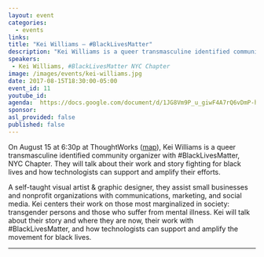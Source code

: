 ```yaml
---
layout: event
categories:
  - events
links:
title: "Kei Williams – #BlackLivesMatter"
description: "Kei Williams is a queer transmasculine identified community organizer with #BlackLivesMatter, NYC Chapter. They will talk about their work and story fighting for black lives and how technologists can support and amplify their efforts."
speakers:
 - Kei Williams, #BlackLivesMatter NYC Chapter
image: /images/events/kei-williams.jpg
date: 2017-08-15T18:30:00-05:00
event_id: 11
youtube_id:
agenda:  https://docs.google.com/document/d/1JG8Vm9P_u_giwF4A7rQ6vDmP-hYSzvEtKS7AA2uKp0Q/edit#
sponsor:
asl_provided: false
published: false
---
```


On August 15 at 6:30p at ThoughtWorks ([map](https://goo.gl/maps/jDB4sE59mk92)), Kei Williams is a queer transmasculine identified community organizer with #BlackLivesMatter, NYC Chapter. They will talk about their work and story fighting for black lives and how technologists can support and amplify their efforts.

A self-taught visual artist & graphic designer, they assist small businesses and nonprofit organizations with communications, marketing, and social media. Kei centers their work on those most marginalized in society: transgender persons and those who suffer from mental illness. Kei will talk about their story and where they are now, their work with #BlackLivesMatter, and how technologists can support and amplify the movement for black lives.

<hr/>
